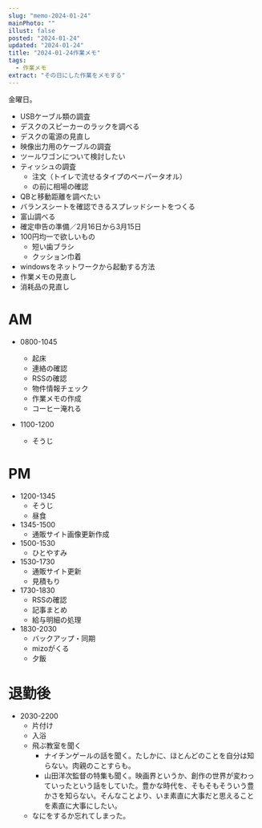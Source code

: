 ```yaml
---
slug: "memo-2024-01-24"
mainPhoto: ""
illust: false
posted: "2024-01-24"
updated: "2024-01-24"
title: "2024-01-24作業メモ"
tags:
  - 作業メモ
extract: "その日にした作業をメモする"
---
```


金曜日。  

- USBケーブル類の調査
- デスクのスピーカーのラックを調べる
- デスクの電源の見直し
- 映像出力用のケーブルの調査
- ツールワゴンについて検討したい
- ティッシュの調査
  - 注文（トイレで流せるタイプのペーパータオル）
  - の前に相場の確認
- QBと移動距離を調べたい
- バランスシートを確認できるスプレッドシートをつくる
- 富山調べる
- 確定申告の準備／2月16日から3月15日
- 100円均一で欲しいもの
  - 短い歯ブラシ
  - クッション巾着
- windowsをネットワークから起動する方法
- 作業メモの見直し
- 消耗品の見直し

# AM

- 0800-1045
  - 起床
  - 連絡の確認
  - RSSの確認
  - 物件情報チェック
  - 作業メモの作成
  - コーヒー淹れる

- 1100-1200
  - そうじ

# PM

- 1200-1345
  - そうじ
  - 昼食
- 1345-1500
  - 通販サイト画像更新作成
- 1500-1530
  - ひとやすみ
- 1530-1730
  - 通販サイト更新
  - 見積もり
- 1730-1830
  - RSSの確認
  - 記事まとめ
  - 給与明細の処理
- 1830-2030
  - バックアップ・同期
  - mizoがくる
  - 夕飯

# 退勤後

- 2030-2200
  - 片付け
  - 入浴
  - 飛ぶ教室を聞く
    - ナイチンゲールの話を聞く。たしかに、ほとんどのことを自分は知らない。肉親のことすらも。
    - 山田洋次監督の特集も聞く。映画界というか、創作の世界が変わっていったという話をしていた。豊かな時代を、そもそもそういう豊かさを知らない。そんなことより、いま素直に大事だと思えることを素直に大事にしたい。
  - なにをするか忘れてしまった。

      

